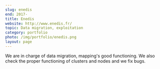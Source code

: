 ```yaml
---
slug: enedis
end: 2017-
title: Enedis
website: http://www.enedis.fr/
topic: Data migration, exploitation
category: portfolio
photo: /img/portfolio/enedis.png
layout: page
---
```

We are in charge of data migration, mapping's good functioning. We also check the proper functioning of clusters and nodes and we fix bugs.

